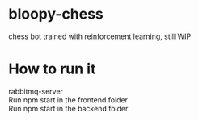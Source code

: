# bloopy-chess
chess bot trained with reinforcement learning, still WIP

# How to run it
rabbitmq-server <br>
Run npm start in the frontend folder <br>
Run npm start in the backend folder <br>
 
